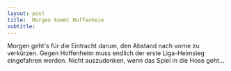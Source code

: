 ```yaml
---
layout: post
title:  Morgen kommt Hoffenheim
subtitle:  
---
```


Morgen geht's für die Eintracht darum, den Abstand nach vorne zu verkürzen. Gegen Hoffenheim muss endlich der erste Liga-Heimsieg eingefahren werden. Nicht auszudenken, wenn das Spiel in die Hose geht...



